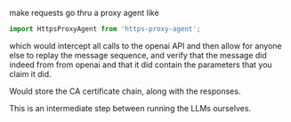 make requests go thru a proxy agent like 
```js
import HttpsProxyAgent from 'https-proxy-agent';
```
which would intercept all calls to the openai API and then allow for anyone else to replay the message sequence, and verify that the message did indeed from from openai and that it did contain the parameters that you claim it did.

Would store the CA certificate chain, along with the responses.

This is an intermediate step between running the LLMs ourselves.